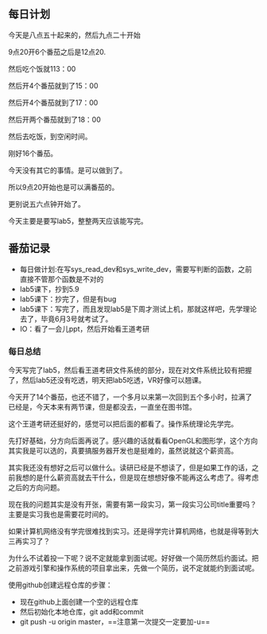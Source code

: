 ## 每日计划

今天是八点五十起来的，然后九点二十开始

9点20开6个番茄之后是12点20.

然后吃个饭就113：00

然后开4个番茄就到了15：00

然后开4个番茄就到了17：00

然后开两个番茄就到了18：00

然后去吃饭，到空闲时间。

刚好16个番茄。

今天没有其它的事情。是可以做到了。

所以9点20开始也是可以满番茄的。

更别说五六点钟开始了。

今天主要是要写lab5，整整两天应该能写完。 

## 番茄记录

- 每日做计划:在写sys_read_dev和sys_write_dev，需要写判断的函数，之前直接不管那个函数是不对的
- lab5课下，抄到5.9
- lab5课下：抄完了，但是有bug
- lab5课下：写完了，而且发现lab5是下周才测试上机，那就这样吧，先学理论去了，毕竟6月3号就考试了。
- IO：看了一会儿ppt，然后开始看王道考研



### 每日总结

今天写完了lab5，然后看王道考研文件系统的部分，现在对文件系统比较有把握了，然后lab5还没有吃透，明天把lab5吃透，VR好像可以翘课。

今天开了14个番茄，也还不错了，一个多月以来第一次回到五个多小时，拉满了已经是，今天本来有两节课，但是都没去，一直坐在图书馆。

这个王道考研还挺好的，感觉可以把后面的都看了。操作系统理论先学完。

先打好基础，分方向后面再说了。感兴趣的话就看看OpenGL和图形学，这个方向其实我是可以选的，真要搞服务器开发也是挺难的，虽然说就这个薪资高。

其实我还没有想好之后可以做什么。读研已经是不想读了，但是如果工作的话，之前我想的是什么薪资高就去干什么，但是现在想想好像不能再这么考虑了。得考虑之后的方向问题。

现在我的问题其实是没有开张，需要有第一段实习，第一段实习公司title重要吗？主要是实习我也是需要花时间的。

如果计算机网络没有学完很难找到实习。还是得学完计算机网络，也就是得等到大三再实习了？

为什么不试着投一下呢？说不定就能拿到面试呢。好好做一个简历然后约面试。把之前游戏引擎和操作系统的项目拿出来，先做一个简历，说不定就能约到面试呢。

使用github创建远程仓库的步骤：

- 现在github上面创建一个空的远程仓库
- 然后初始化本地仓库，git add和commit
- git push -u origin master，==注意第一次提交一定要加-u==